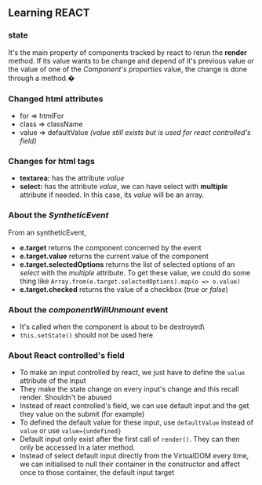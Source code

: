 ## Learning REACT

### state
It's the main property of components tracked by react to rerun the **render** method. If its value wants to be change and depend of it's previous value or the value of one of the *Component's properties* value, the change is done through a method.�

### Changed html attributes
- for => htmlFor
- class => className
- value => defaultValue *(value still exists but is used for react controlled's field)*

### Changes for html tags
- **textarea:** has the attribute *value*
- **select:** has the attribute *value*, we can have select with **multiple** attribute if needed. In this case, its *value* will be an array.

### About the *SyntheticEvent*
From an syntheticEvent,
- **e.target** returns the component concerned by the event
- **e.target.value** returns the current value of the component
- **e.target.selectedOptions** returns the list of selected options of an *select* with the *multiple* attribute. To get these value, we could do some thing like
`Array.from(e.target.selectedOptions).map(o => o.value)`
- **e.target.checked** returns the value of a checkbox (*true* or *false*)


### About the *componentWillUnmount* event
- It's called when the component is about to be destroyed\
- `this.setState()` should not be used here 

### About React controlled's field
- To make an input controlled by react, we just have to define the `value` attribute of the input
- They make the state change on every input's change and this recall render. Shouldn't be abused
- Instead of react controlled's field, we can use default input and the get they value on the submit (for example)
- To defined the default value for these input, use `defaultValue` instead of `value` or use `value={undefined}`
- Default input only exist after the first call of `render()`. They can then only be accessed in a later method.
- Instead of select default input directly from the VirtualDOM every time, we can initialised to null their container in the constructor and affect once to those container, the default input target

